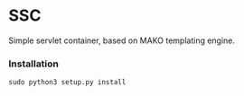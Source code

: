 # SSC

Simple servlet container, based on MAKO templating engine.

### Installation

```shh
sudo python3 setup.py install
```
